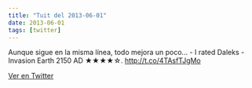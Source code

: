 ```yaml
---
title: "Tuit del 2013-06-01"
date: 2013-06-01
tags: [twitter]
---
```


Aunque sigue en la misma línea, todo mejora un poco... - I rated Daleks - Invasion Earth 2150 AD ★★★★☆. http://t.co/4TAsfTJgMo



[Ver en Twitter](https://twitter.com/i/web/status/340948436343988224)
